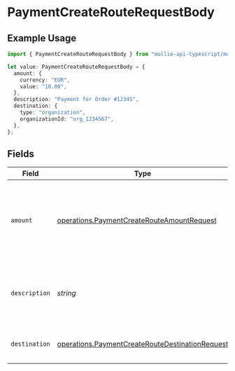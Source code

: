 # PaymentCreateRouteRequestBody

## Example Usage

```typescript
import { PaymentCreateRouteRequestBody } from "mollie-api-typescript/models/operations";

let value: PaymentCreateRouteRequestBody = {
  amount: {
    currency: "EUR",
    value: "10.00",
  },
  description: "Payment for Order #12345",
  destination: {
    type: "organization",
    organizationId: "org_1234567",
  },
};
```

## Fields

| Field                                                                                                              | Type                                                                                                               | Required                                                                                                           | Description                                                                                                        | Example                                                                                                            |
| ------------------------------------------------------------------------------------------------------------------ | ------------------------------------------------------------------------------------------------------------------ | ------------------------------------------------------------------------------------------------------------------ | ------------------------------------------------------------------------------------------------------------------ | ------------------------------------------------------------------------------------------------------------------ |
| `amount`                                                                                                           | [operations.PaymentCreateRouteAmountRequest](../../models/operations/paymentcreaterouteamountrequest.md)           | :heavy_minus_sign:                                                                                                 | The amount of the route. That amount that will be routed to the specified destination.                             |                                                                                                                    |
| `description`                                                                                                      | *string*                                                                                                           | :heavy_minus_sign:                                                                                                 | The description of the route. This description is shown in the reports.                                            | Payment for Order #12345                                                                                           |
| `destination`                                                                                                      | [operations.PaymentCreateRouteDestinationRequest](../../models/operations/paymentcreateroutedestinationrequest.md) | :heavy_minus_sign:                                                                                                 | The destination of the route.                                                                                      |                                                                                                                    |